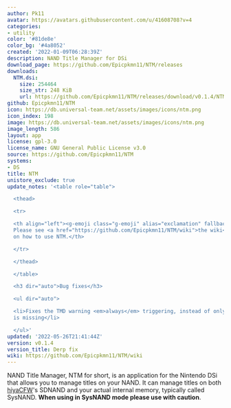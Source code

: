 ```yaml
---
author: Pk11
avatar: https://avatars.githubusercontent.com/u/41608708?v=4
categories:
- utility
color: '#81de8e'
color_bg: '#4a8052'
created: '2022-01-09T06:28:39Z'
description: NAND Title Manager for DSi
download_page: https://github.com/Epicpkmn11/NTM/releases
downloads:
  NTM.dsi:
    size: 254464
    size_str: 248 KiB
    url: https://github.com/Epicpkmn11/NTM/releases/download/v0.1.4/NTM.dsi
github: Epicpkmn11/NTM
icon: https://db.universal-team.net/assets/images/icons/ntm.png
icon_index: 198
image: https://db.universal-team.net/assets/images/icons/ntm.png
image_length: 586
layout: app
license: gpl-3.0
license_name: GNU General Public License v3.0
source: https://github.com/Epicpkmn11/NTM
systems:
- DS
title: NTM
unistore_exclude: true
update_notes: '<table role="table">

  <thead>

  <tr>

  <th align="left"><g-emoji class="g-emoji" alias="exclamation" fallback-src="https://github.githubassets.com/images/icons/emoji/unicode/2757.png">❗</g-emoji>
  Please see <a href="https://github.com/Epicpkmn11/NTM/wiki">the wiki</a> for information
  on how to use NTM.</th>

  </tr>

  </thead>

  </table>

  <h3 dir="auto">Bug fixes</h3>

  <ul dir="auto">

  <li>Fixes the TMD warning <em>always</em> triggering, instead of only when the TMD
  is missing</li>

  </ul>'
updated: '2022-05-26T21:41:44Z'
version: v0.1.4
version_title: Derp fix
wiki: https://github.com/Epicpkmn11/NTM/wiki
---
```

NAND Title Manager, NTM for short, is an application for the Nintendo DSi that allows you to manage titles on your NAND. It can manage titles on both [hiyaCFW](https://wiki.ds-homebrew.com/hiyacfw/)'s SDNAND and your actual internal memory, typically called SysNAND. **When using in SysNAND mode please use with caution**.